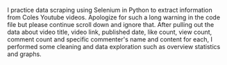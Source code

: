 I practice data scraping using Selenium in Python to extract information from Coles Youtube videos.
Apologize for such a long warning in the code file but please continue scroll down and ignore that.
After pulling out the data about video title, video link, published date, like count, view count, comment count and specific commenter's name and content for each, I performed some cleaning and data exploration such as overview statistics and graphs.
